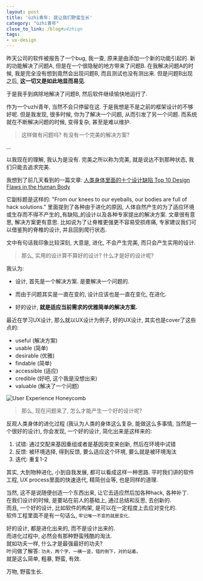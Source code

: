 ```yaml
---
layout: post
title: 'ùzhi青年: 就让我们野蛮生长'
category: "ùzhi青年"
close_to_link: /blog#u4zhiqn
tags:
- ux-design
---
```


昨天公司的软件被报告了一个bug, 我一查, 原来是由添加一个新的功能引起的. 新的功能解决了问题A, 但是在一个很隐秘的地方带来了问题B. 在我解决问题A的时候, 我是完全没有想到竟然会出现问题B, 而且测试也没有测出来. 但是问题B出现之后, **这一切又是如此地显而易见**.

于是我手到病除地解决了问题B, 然后软件继续愉快地运行了.

作为一个uzhi青年, 当然不会只停留在这. 于是我想是不是之前的框架设计的不够好呢. 但是我发现, 很多时候, 你为了解决一个问题, 从而引发了另一个问题. 而系统就在不断解决问题的时候, 变得复杂, 甚至是难以维护.

> 这样做有问题吗? 有没有一个完美的解决方案?

...

以我现在的理解, 我认为是没有. 完美之所以称为完美, 就是说达不到那种状态, 我们只能去追求完美.

我想到了前几天看到的一篇文章: [人类身体里面的十个设计缺陷 Top 10 Design Flaws in the Human Body](http://nautil.us/issue/24/error/top-10-design-flaws-in-the-human-body)

它副标题是这样的: "From our knees to our eyeballs, our bodies are full of hack solutions."
里面提到了各种由于进化的原因, 人体自然产生的为了适应环境或生存而不得不产生的_有缺陷_的设计以及各种专家提出的解决方案. 文章很有意思, 解决方案更有意思. 比如说为了让脊椎更强更不容易受损疼痛, 专家建议我们可以借鉴狗的脊椎的设计, 并且回到爬行状态.

文中有句话我印象比较深刻, 大意是, 进化, 不会产生完美, 而只会产生实用的设计.

> 那么, 实用的设计算不算好的设计? 什么才是好的设计呢?

我认为:

- 设计, 首先是一个解决方案. 是要解决一个问题的.

- 而由于问题其实是一直在变的, 设计应该也是一直在变化, 在进化. 

- 好的设计, **就是适应当前需求的优雅简单的解决方案.**

最近在学习UX设计, 那么就以UX设计为例子, 好的UX设计, 其实也是cover了这些点的:

- useful (解决方案)
- usable (简单)
- desirable (优雅)
- findable (简单)
- accessible (适应)
- credible (好吧, 这个我是没想出来)
- valuable (解决了一个问题) 

![User Experience Honeycomb](https://s3-us-west-1.amazonaws.com/blog.zurassic.com/2016/Feb/54194_324bcd4749c29c4c-1454795692410.jpg)


> 那么, 现在问题来了, 怎么才能产生一个好的设计呢?

反观人类身体的进化过程 (我认为人类的身体这么复杂, 能做这么多事情, 当然是一个很好的设计), 你会发现, 一个好的设计, 简化出来是这样来的:

1. 试错: 通过交配来基因重组或者是基因突变来创新, 然后在环境中试错
2. 反馈: 被环境选择, 得到反馈, 要么适应这个环境, 要么就是被环境淘汰
3. 迭代: 重复1-2

其实, 大到物种进化, 小到自我发展, 都可以看成这样一种思路. 
平时我们讲的软件工程, UX process里面的快速迭代, 精简创业等, 也是同样的道理.

当然, 这不是说随便创造一个东西出来, 让它去适应然后加各种hack, 各种补丁.   
在我们设计的时候, 是要站在前人的基础上, 通过总结和反思, 去创新的.  
而且, 一个好的设计, 比如软件的构架, 是可以在一定程度上去应对变化的.   
软件工程里面不是有一句话么, `牢记唯一不变的就是变化`.

好的设计, 都是进化出来的, 而不是设计出来的.  
而进化过程中, 必然会有那种野蛮残酷的淘汰.  
就如功夫一样, 什么才是最强最好的功夫?   
叶问做了解答: `功夫，两个字，一横一竖，错的倒下，对的站着。`  
就是这么简单, 粗暴, 野蛮, 有效.

万物, 野蛮生长.

